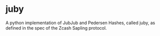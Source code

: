 # juby
A python implementation of JubJub and Pedersen Hashes, called juby, as defined in the spec of the Zcash Sapling protocol.
